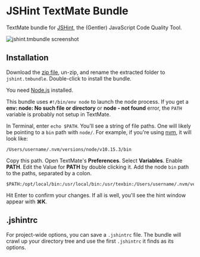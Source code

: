 # JSHint TextMate Bundle

TextMate bundle for [JSHint](https://jshint.com/), the (Gentler) JavaScript Code Quality Tool.

![jshint.tmbundle screenshot](https://user-images.githubusercontent.com/85566/55125934-c9804080-50e1-11e9-84f8-9ebe0d40daaf.png)

## Installation

Download the [zip file](https://github.com/desandro/jshint.tmbundle/archive/master.zip), un-zip, and rename the extracted folder to `jshint.tmbundle`. Double-click to install the bundle.

You need [Node.js](https://nodejs.org/) installed.

This bundle uses `#!/bin/env node` to launch the node process. If you get a **env: node: No such file or directory** or **node - not found** error, the `PATH` variable is probably not setup in TextMate.

In Terminal, enter `echo $PATH`. You'll see a string of file paths. One will likely be pointing to a `bin` path with `node/`. For example, if you're using [nvm](https://github.com/creationix/nvm), it will look like:

```
/Users/username/.nvm/versions/node/v10.15.3/bin
```

Copy this path. Open TextMate's **Preferences**. Select **Variables**. Enable **PATH**. Edit the Value for **PATH** by double clicking it. Add the node `bin` path to the paths, separated by a colon.

``` 
$PATH:/opt/local/bin:/usr/local/bin:/usr/texbin:/Users/username/.nvm/versions/node/v10.15.3/bin
```

Hit Enter to confirm your changes. If all is well, you'll see the hint window appear with **⌘K**.

## .jshintrc

For project-wide options, you can save a `.jshintrc` file. The bundle will crawl up your directory tree and use the first `.jshintrc` it finds as its options.
